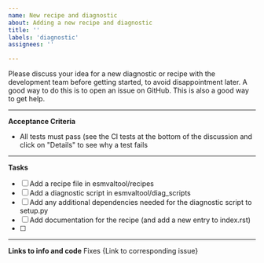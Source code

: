 ```yaml
---
name: New recipe and diagnostic
about: Adding a new recipe and diagnostic
title: ''
labels: 'diagnostic'
assignees: ''

---
```


Please discuss your idea for a new diagnostic or recipe with the development team before getting started, to avoid disappointment later. A good way to do this is to open an issue on GitHub. This is also a good way to get help.

---

**Acceptance Criteria**

* All tests must pass (see the CI tests at the bottom of the discussion and click on "Details" to see why a test fails

---

**Tasks**

- [ ] Add a recipe file in esmvaltool/recipes 
- [ ] Add a diagnostic script in esmvaltool/diag_scripts
- [ ] Add any additional dependencies needed for the diagnostic script to setup.py
- [ ] Add documentation for the recipe (and add a new entry to index.rst)
- [ ] 

---

**Links to info and code**
Fixes {Link to corresponding issue}
